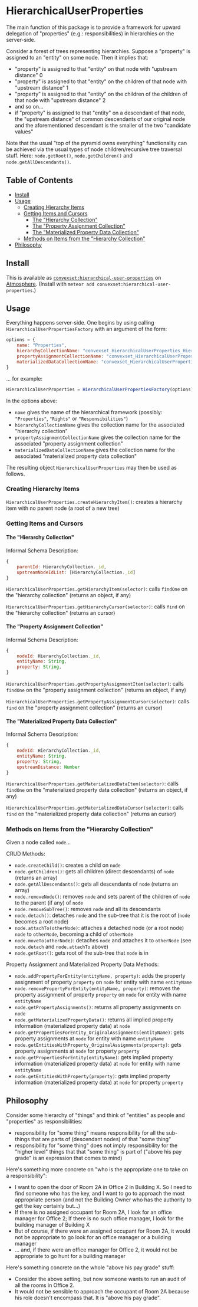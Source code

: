 # HierarchicalUserProperties

The main function of this package is to provide a framework for upward delegation of "properties" (e.g.: responsibilities) in hierarchies on the server-side.

Consider a forest of trees representing hierarchies. Suppose a "property" is assigned to an "entity" on some node. Then it implies that:
 - "property" is assigned to that "entity" on that node with "upstream distance" 0
 - "property" is assigned to that "entity" on the children of that node with "upstream distance" 1
 - "property" is assigned to that "entity" on the children of the children of that node with "upstream distance" 2
 - and so on...
 - if "property" is assigned to that "entity" on a descendant of that node, the "upstream distance" of common descendants of our original node and the aforementioned descendant is the smaller of the two "candidate values"

Note that the usual "top of the pyramid owns everything" functionality can be achieved via the usual types of node children/recursive tree traversal stuff. Here: `node.getRoot()`, `node.getChildren()` and `node.getAllDescendants()`.

## Table of Contents

<!-- START doctoc generated TOC please keep comment here to allow auto update -->
<!-- DON'T EDIT THIS SECTION, INSTEAD RE-RUN doctoc TO UPDATE -->


- [Install](#install)
- [Usage](#usage)
  - [Creating Hierarchy Items](#creating-hierarchy-items)
  - [Getting Items and Cursors](#getting-items-and-cursors)
    - [The "Hierarchy Collection"](#the-hierarchy-collection)
    - [The "Property Assignment Collection"](#the-property-assignment-collection)
    - [The "Materialized Property Data Collection"](#the-materialized-property-data-collection)
  - [Methods on Items from the "Hierarchy Collection"](#methods-on-items-from-the-hierarchy-collection)
- [Philosophy](#philosophy)

<!-- END doctoc generated TOC please keep comment here to allow auto update -->

## Install

This is available as [`convexset:hierarchical-user-properties`](https://atmospherejs.com/convexset/hierarchical-user-properties) on [Atmosphere](https://atmospherejs.com/). (Install with `meteor add convexset:hierarchical-user-properties`.)

## Usage

Everything happens server-side. One begins by using calling `HierarchicalUserPropertiesFactory` with an argument of the form:
```javascript
options = {
    name: "Properties",
    hierarchyCollectionName: "convexset_HierarchicalUserProperties_Hierarchies",
    propertyAssignmentCollectionName: "convexset_HierarchicalUserProperties_PropertyAssignments",
    materializedDataCollectionName: "convexset_HierarchicalUserProperties_MaterializedData"
}
```
... for example:
```javascript
HierarchicalUserProperties = HierarchicalUserPropertiesFactory(options);
```
In the options above:
 - `name` gives the name of the hierarchical framework (possibly: `"Properties"`, `"Rights"` or `"Responsibilities"`)
 - `hierarchyCollectionName` gives the collection name for the associated "hierarchy collection"
 - `propertyAssignmentCollectionName` gives the collection name for the associated "property assignment collection"
 - `materializedDataCollectionName` gives the collection name for the associated "materialized property data collection"

The resulting object `HierarchicalUserProperties` may then be used as follows.

### Creating Hierarchy Items

`HierarchicalUserProperties.createHierarchyItem()`: creates a hierarchy item with no parent node (a root of a new tree)

### Getting Items and Cursors

#### The "Hierarchy Collection"

Informal Schema Description:
```javascript
{
    parentId: HierarchyCollection._id,
    upstreamNodeIdList: [HierarchyCollection._id]
}
```

`HierarchicalUserProperties.getHierarchyItem(selector)`: calls `findOne` on the "hierarchy collection" (returns an object, if any)

`HierarchicalUserProperties.getHierarchyCursor(selector)`: calls `find` on the "hierarchy collection" (returns an cursor)

#### The "Property Assignment Collection"

Informal Schema Description:
```javascript
{
    nodeId: HierarchyCollection._id,
    entityName: String,
    property: String,
}
```

`HierarchicalUserProperties.getPropertyAssignmentItem(selector)`: calls `findOne` on the "property assignment collection" (returns an object, if any)

`HierarchicalUserProperties.getPropertyAssignmentCursor(selector)`: calls `find` on the "property assignment collection" (returns an cursor)

#### The "Materialized Property Data Collection"

Informal Schema Description:
```javascript
{
    nodeId: HierarchyCollection._id,
    entityName: String,
    property: String,
    upstreamDistance: Number
}
```

`HierarchicalUserProperties.getMaterializedDataItem(selector)`: calls `findOne` on the "materialized property data collection" (returns an object, if any)

`HierarchicalUserProperties.getMaterializedDataCursor(selector)`: calls `find` on the "materialized property data collection" (returns an cursor)


### Methods on Items from the "Hierarchy Collection"

Given a node called `node`...

CRUD Methods:
 - `node.createChild()`: creates a child on `node`
 - `node.getChildren()`: gets all children (direct descendants) of `node` (returns an array)
 - `node.getAllDescendants()`: gets all descendants of `node` (returns an array)
 - `node.removeNode()`: removes `node` and sets parent of the children of `node` to the parent (if any) of `node`
 - `node.removeSubTree()`: removes `node` and all its descendants
 - `node.detach()`: detaches `node` and the sub-tree that it is the root of (`node` becomes a root node)
 - `node.attachTo(otherNode)`: attaches a detached node (or a root node) `node` to `otherNode`, becoming a child of `otherNode`
 - `node.moveTo(otherNode)`: detaches `node` and attaches it to `otherNode` (see `node.detach` and `node.attachTo` above)
 - `node.getRoot()`: gets root of the sub-tree that `node` is in
 
Property Assignment and Materialized Property Data Methods:
 - `node.addPropertyForEntity(entityName, property)`: adds the property assignment of property `property` on `node` for entity with name `entityName`
 - `node.removePropertyForEntity(entityName, property)`: removes the property assignment of property `property` on `node` for entity with name `entityName`
 - `node.getPropertyAssignments()`: returns all property assignments on `node`
 - `node.getMaterializedPropertyData()`: returns all implied property information (materialized property data) at `node`
 - `node.getPropertiesForEntity_OriginalAssignments(entityName)`: gets property assignments at `node` for entity with name `entityName`
 - `node.getEntitiesWithProperty_OriginalAssignments(property)`: gets property assignments at `node` for property `property`
 - `node.getPropertiesForEntity(entityName)`: gets implied property information (materialized property data) at `node` for entity with name `entityName`
 - `node.getEntitiesWithProperty(property)`: gets implied property information (materialized property data) at `node` for property `property`

## Philosophy

Consider some hierarchy of "things" and think of "entities" as people and "properties" as responsibilities:
 - responsibility for "some thing" means responsibility for all the sub-things that are parts of (descendant nodes) of that "some thing"
 - responsibility for "some thing" does not imply responsibility for the "higher level" things that that "some thing" is part of ("above his pay grade" is an expression that comes to mind)

Here's something more concrete on "who is the appropriate one to take on a responsibility":
 - I want to open the door of Room 2A in Office 2 in Building X. So I need to find someone who has the key, and I want to go to approach the most appropriate person (and not the Building Owner who has the authority to get the key certainly but...)
 - If there is no assigned occupant for Room 2A, I look for an office manager for Office 2; If there is no such office manager, I look for the building manager of Building X
 - But of course, if there were an assigned occupant for Room 2A, it would not be appropriate to go look for an office manager or a building manager
 - ... and, if there were an office manager for Office 2, it would not be appropriate to go hunt for a building manager

Here's something concrete on the whole "above his pay grade" stuff:
 - Consider the above setting, but now someone wants to run an audit of all the rooms in Office 2.
 - It would not be sensible to approach the occupant of Room 2A because his role doesn't encompass that. It is "above his pay grade".